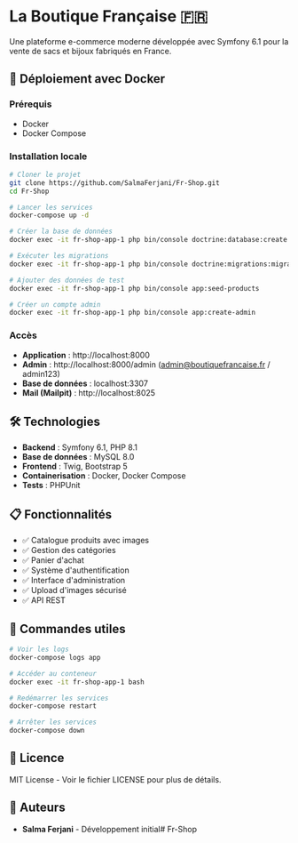 # La Boutique Française 🇫🇷

Une plateforme e-commerce moderne développée avec Symfony 6.1 pour la vente de sacs et bijoux fabriqués en France.

## 🚀 Déploiement avec Docker

### Prérequis
- Docker
- Docker Compose

### Installation locale

```bash
# Cloner le projet
git clone https://github.com/SalmaFerjani/Fr-Shop.git
cd Fr-Shop

# Lancer les services
docker-compose up -d

# Créer la base de données
docker exec -it fr-shop-app-1 php bin/console doctrine:database:create

# Exécuter les migrations
docker exec -it fr-shop-app-1 php bin/console doctrine:migrations:migrate

# Ajouter des données de test
docker exec -it fr-shop-app-1 php bin/console app:seed-products

# Créer un compte admin
docker exec -it fr-shop-app-1 php bin/console app:create-admin
```

### Accès
- **Application** : http://localhost:8000
- **Admin** : http://localhost:8000/admin (admin@boutiquefrancaise.fr / admin123)
- **Base de données** : localhost:3307
- **Mail (Mailpit)** : http://localhost:8025

## 🛠️ Technologies

- **Backend** : Symfony 6.1, PHP 8.1
- **Base de données** : MySQL 8.0
- **Frontend** : Twig, Bootstrap 5
- **Containerisation** : Docker, Docker Compose
- **Tests** : PHPUnit

## 📋 Fonctionnalités

- ✅ Catalogue produits avec images
- ✅ Gestion des catégories
- ✅ Panier d'achat
- ✅ Système d'authentification
- ✅ Interface d'administration
- ✅ Upload d'images sécurisé
- ✅ API REST

## 🔧 Commandes utiles

```bash
# Voir les logs
docker-compose logs app

# Accéder au conteneur
docker exec -it fr-shop-app-1 bash

# Redémarrer les services
docker-compose restart

# Arrêter les services
docker-compose down
```

## 📝 Licence

MIT License - Voir le fichier LICENSE pour plus de détails.

## 👥 Auteurs

- **Salma Ferjani** - Développement initial#   F r - S h o p  
 